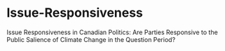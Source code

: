 # Issue-Responsiveness
Issue Responsiveness in Canadian Politics: Are Parties Responsive to the Public Salience of Climate Change in the Question Period?
